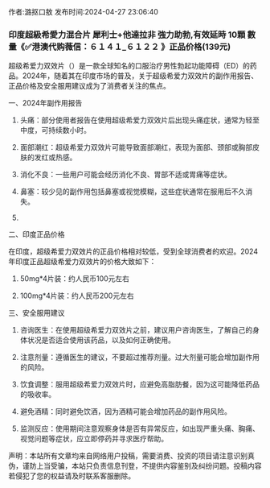 <p>作者:潞抠口敖 发布时间:2024-04-27 23:06:40</p>
<h3>印度超級希愛力混合片 犀利士+他達拉非 強力助勃,有效延時 10顆 數量《✅港澳代购薇信：６１４１_６１２２ 》正品价格(139元)</h3>
									<p></p><p>超级希爱力双效片（）是一款全球知名的口服治疗男性勃起功能障碍（ED）的药品。2024年，随着其在印度市场的普及，关于超级希爱力双效片的副作用报告、正品价格及安全服用建议成为了消费者关注的焦点。</p><p></p><p>一、2024年副作用报告</p><ol style='-: 16px; : 0px 0px 0px 2 : ; list-style-image: ; line-: 27px; color: rgb(31, 35, 40); font-: -apple-, , "Segoe UI", "Noto Sans", , Arial, sans-serif, "Apple Color Emoji", "Segoe UI Emoji"; text-align: ; text-wrap: wrap;' class><li><p>头痛：部分使用者报告在使用超级希爱力双效片后出现头痛症状，通常为轻至中度，可持续数小时。</p></li><li><p>面部潮红：超级希爱力双效片可能导致面部潮红，表现为面部、颈部或胸部皮肤的发红或热感。</p></li><li><p>消化不良：一些用户可能会经历消化不良、胃部不适或胃痛等症状。</p></li><li><p>鼻塞：较少见的副作用包括鼻塞或视觉模糊，这些症状通常在服用后不久消失。</p></li><li><p></p></li></ol><p>二、印度正品价格</p><p>在印度，超级希爱力双效片的正品价格相对较低，受到全球消费者的欢迎。2024年印度正品超级希爱力双效片的价格大致如下：</p><ol style='-: 16px; : 0px 0px 0px 2 : ; list-style-image: ; line-: 27px; color: rgb(31, 35, 40); font-: -apple-, , "Segoe UI", "Noto Sans", , Arial, sans-serif, "Apple Color Emoji", "Segoe UI Emoji"; text-align: ; text-wrap: wrap;' class><li><p>50mg*4片装：约人民币100元左右</p></li><li><p>100mg*4片装：约人民币200元左右</p></li></ol><p>三、安全服用建议</p><ol style='-: 16px; : 0px 0px 0px 2 : ; list-style-image: ; line-: 27px; color: rgb(31, 35, 40); font-: -apple-, , "Segoe UI", "Noto Sans", , Arial, sans-serif, "Apple Color Emoji", "Segoe UI Emoji"; text-align: ; text-wrap: wrap;' class><li><p>咨询医生：在使用超级希爱力双效片之前，建议用户咨询医生，了解自己的身体状况是否适合使用该药品，以及如何正确使用。</p></li><li><p>注意剂量：遵循医生的建议，不要超过推荐剂量。过大剂量可能会增加副作用的风险。</p></li><li><p>饮食调整：服用超级希爱力双效片时，应避免高脂肪餐，因为这可能降低药品的吸收率。</p></li><li><p>避免酒精：同时避免饮酒，因为酒精可能会增加药品的副作用风险。</p></li><li><p>监测反应：使用期间注意观察身体是否有异常反应，如出现严重头痛、胸痛、视觉问题等症状，应立即停药并寻求医疗帮助。</p></li></ol><p></p><p></p><p></p>				声明：本站所有文章均来自网络用户投稿，需要消费、投资的项目请注意识别真伪，谨防上当受骗，本站只负责信息刊登，不提供内容鉴别及纠纷问题。投稿内容若侵犯了您的权益请及时联系客服删除。				
